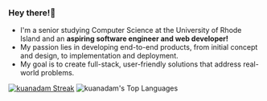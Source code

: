 ### Hey there!👋
- I'm a senior studying Computer Science at the University of Rhode Island and an **aspiring software engineer and web developer!**
- My passion lies in developing end-to-end products, from initial concept and design, to implementation and deployment.
- My goal is to create full-stack, user-friendly solutions that address real-world problems.

[![kuanadam Streak](https://streak-stats.demolab.com/?user=kuanadam)](https://git.io/streak-stats)
![kuanadam's Top Languages](https://github-readme-stats.vercel.app/api/top-langs/?username=kuanadam&theme=tokyonight&show_icons=true&hide_border=true&layout=compact)
